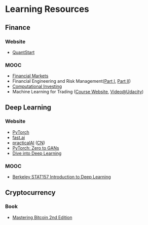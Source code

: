 Learning Resources
========================

## Finance
### Website
- [QuantStart](www.quantstart.com)
### MOOC
- [Financial Markets](https://www.coursera.org/learn/financial-markets-global)
- Financial Engineering and Risk Management([Part I](https://www.coursera.org/learn/financial-engineering-1), [Part II](https://www.coursera.org/learn/financial-engineering-2))
- [Computational Investing](https://www.coursera.org/learn/computational-investing)
- Machine Learning for Trading ([Course Website](https://quantsoftware.gatech.edu/Machine_Learning_for_Trading_Course), [Video@Udacity](https://www.udacity.com/course/machine-learning-for-trading--ud501))

## Deep Learning
### Website
- [PyTorch](https://pytorch.org/)
- [fast.ai](https://www.fast.ai/)
- [practicalAI](https://github.com/GokuMohandas/practicalAI) ([CN](https://github.com/MLEveryday/practicalAI-cn))
- [PyTorch: Zero to GANs](https://medium.com/jovian-io/pytorch-basics-tensors-and-gradients-eb2f6e8a6eee)
- [Dive into Deep Learning](http://d2l.ai)
### MOOC
- [Berkeley STAT157 Introduction to Deep Learning](https://courses.d2l.ai/berkeley-stat-157/index.html)

## Cryptocurrency
### Book
- [Mastering Bitcoin 2nd Edition](https://github.com/bitcoinbook/bitcoinbook)
